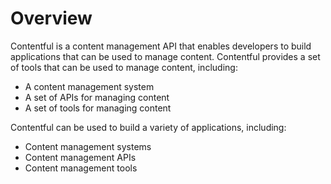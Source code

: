 # Overview

Contentful is a content management API that enables developers to build
applications that can be used to manage content. Contentful provides a set of
tools that can be used to manage content, including:

- A content management system
- A set of APIs for managing content
- A set of tools for managing content

Contentful can be used to build a variety of applications, including:

- Content management systems
- Content management APIs
- Content management tools
